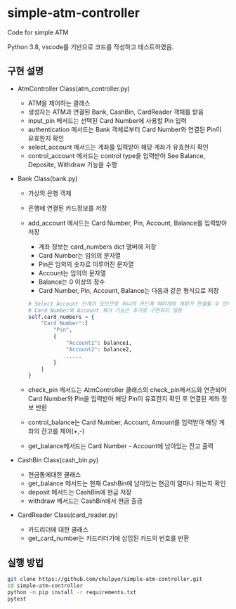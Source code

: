 # simple-atm-controller
Code for simple ATM

Python 3.8, vscode를 기반으로 코드를 작성하고 테스트하였음.  

## 구현 설명

- AtmController Class(atm_controller.py)
    - ATM을 제어하는 클래스
    - 생성자는 ATM과 연결된 Bank, CashBin, CardReader 객체를 받음
    - input_pin 메서드는 선택된 Card Number에 사용할 Pin 입력
    - authentication 메서드는 Bank 객체로부터 Card Number와 연결된 Pin이 유효한지 확인
    - select_account 메서드는 계좌를 입력받아 해당 계좌가 유효한지 확인
    - control_account 메서드는 control type을 입력받아 See Balance, Deposite, Withdraw 기능을 수행

- Bank Class(bank.py)
    - 가상의 은행 객체
    - 은행에 연결된 카드정보를 저장
    - add_account 메서드는 Card Number, Pin, Account, Balance를 입력받아 저장
        - 계좌 정보는 card_numbers dict 맴버에 저장
        - Card Number는 임의의 문자열
        - Pin은 임의의 숫자로 이루어진 문자열
        - Account는 임의의 문자열
        - Balance는 0 이상의 정수
        - Card Number, Pin, Account, Balance는 다음과 같은 형식으로 저장
        ``` python
        # Select Account 단계가 있으므로 하나의 카드에 여러개의 계좌가 연결될 수 있다고 가정
        # Card Number와 Account 제거 기능은 추가로 구현하지 않음
        self.card_numbers = {
            "Card Number":[
                "Pin",
                {
                    "Account1": balance1,
                    "Account2": balance2,
                    .....
                }
            ]
        }
        ```

    - check_pin 메서드는 AtmController 클래스의 check_pin메서드와 연관되어 Card Number와 Pin을 입력받아 해당 Pin이 유효한지 확인 후 연결된 계좌 정보 반환
    - control_balance는 Card Number, Account, Amount를 입력받아 해당 계좌의 잔고를 제어(+,-)
    - get_balance메서드는 Card Number - Account에 남아있는 잔고 출력


- CashBin Class(cash_bin.py)
    - 현금통에대한 클래스
    - get_balance 메서드는 현재 CashBin에 남아있는 현금이 얾마나 되는지 확인
    - deposit 메서드는 CashBin에 현금 저장
    - withdraw 메서드는 CashBin에서 현금 출금

- CardReader Class(card_reader.py)
    - 카드리더에 대한 클래스
    - get_card_number는 카드리더기에 삽입된 카드의 번호를 반환

## 실행 방법

``` bash
git clone https://github.com/chulpyo/simple-atm-controller.git
cd simple-atm-controller
python -m pip install -r requirements.txt
pytest
```
